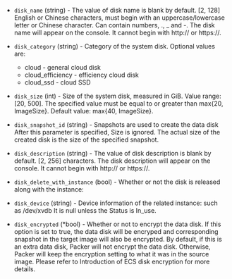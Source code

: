 <!-- Code generated from the comments of the AlicloudDiskDevice struct in builder/alicloud/ecs/image_config.go; DO NOT EDIT MANUALLY -->

-   `disk_name` (string) - The value of disk name is blank by default. [2,
128] English or Chinese characters, must begin with an
uppercase/lowercase letter or Chinese character. Can contain numbers,
., _ and -. The disk name will appear on the console. It cannot
begin with http:// or https://.

-   `disk_category` (string) - Category of the system disk. Optional values
are:
    -   cloud - general cloud disk
    -   cloud_efficiency - efficiency cloud disk
    -   cloud_ssd - cloud SSD

-   `disk_size` (int) - Size of the system disk, measured in GiB. Value
range: [20, 500]. The specified value must be equal to or greater
than max{20, ImageSize}. Default value: max{40, ImageSize}.

-   `disk_snapshot_id` (string) - Snapshots are used to create the data
disk After this parameter is specified, Size is ignored. The actual
size of the created disk is the size of the specified snapshot.

-   `disk_description` (string) - The value of disk description is blank by
default. [2, 256] characters. The disk description will appear on the
console. It cannot begin with http:// or https://.

-   `disk_delete_with_instance` (bool) - Whether or not the disk is
released along with the instance:

-   `disk_device` (string) - Device information of the related instance:
such as /dev/xvdb It is null unless the Status is In_use.

-   `disk_encrypted` (*bool) - Whether or not to encrypt the data disk.
If this option is set to true, the data disk will be encryped and corresponding snapshot in the target image will also be encrypted. By
default, if this is an extra data disk, Packer will not encrypt the
data disk. Otherwise, Packer will keep the encryption setting to what
it was in the source image. Please refer to Introduction of ECS disk encryption
for more details.
